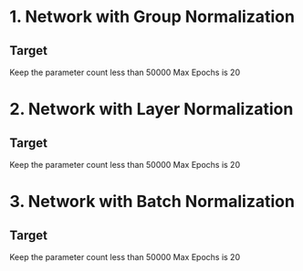 # 1. Network with Group Normalization
## Target 
Keep the parameter count less than 50000
Max Epochs is 20
# 2. Network with Layer Normalization 
## Target 
Keep the parameter count less than 50000
Max Epochs is 20
# 3. Network with Batch Normalization
## Target 
Keep the parameter count less than 50000
Max Epochs is 20
